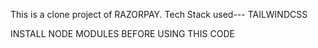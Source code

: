 This is a clone project of RAZORPAY.
Tech Stack used--- TAILWINDCSS

INSTALL NODE MODULES BEFORE USING THIS CODE
